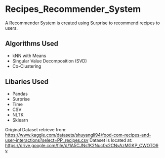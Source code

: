 # Recipes_Recommender_System
A Recommender System is created using Surprise to recommend recipes to users. 

## Algorithms Used
- kNN with Means
- Singular Value Decomposition (SVD)
- Co-Clustering 

## Libaries Used
- Pandas
- Surprise
- Time
- CSV
- NLTK
- Sklearn

Original Dataset retrieve from: https://www.kaggle.com/datasets/shuyangli94/food-com-recipes-and-user-interactions?select=PP_recipes.csv
Dataset is located at: https://drive.google.com/file/d/1A5CJNsfK2Nuc0x2CNyAzMGKP_CWOTO9v
